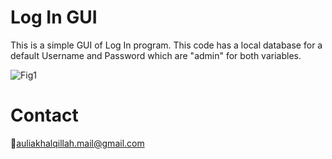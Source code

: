 # Log In GUI
This is a simple GUI of Log In program. This code has a local database for a default Username and Password which are "admin" for both variables.

![Fig1](LoginImage.png)

# Contact
:email:auliakhalqillah.mail@gmail.com
